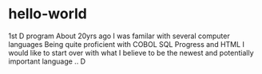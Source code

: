 hello-world
===========

1st D program
About 20yrs ago I was familar with several computer languages
Being quite proficient with COBOL SQL Progress and HTML
I would like to start over with what I believe to be the newest and potentially important language .. D
